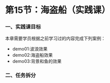 # 第15节：海盗船（实践课）

### 一、实践课目标

本章需要学员根据之前学习过的内容完成下列案例：

* demo01:波浪效果
* demo02:海盗船效果
* demo03:背景和鱼的效果

### 二、任务拆分




